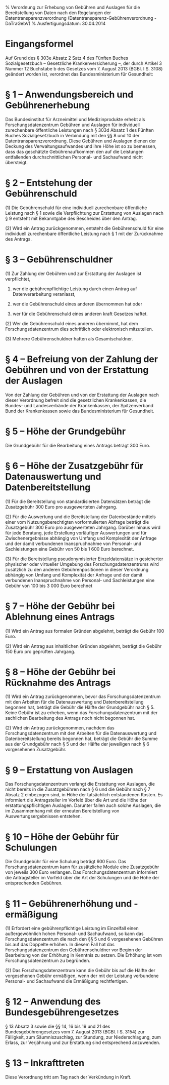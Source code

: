 % Verordnung zur Erhebung von Gebühren und Auslagen für die Bereitstellung von Daten nach den Regelungen der Datentransparenzverordnung  (Datentransparenz-Gebührenverordnung - DaTraGebV)
% Ausfertigungsdatum: 30.04.2014
 
# Eingangsformel

Auf Grund des § 303e Absatz 2 Satz 4 des Fünften Buches Sozialgesetzbuch – Gesetzliche Krankenversicherung –, der durch Artikel 3 Nummer 12 Buchstabe b des Gesetzes vom 7. August 2013 (BGBl. I S. 3108) geändert worden ist, verordnet das Bundesministerium für Gesundheit:

# § 1 – Anwendungsbereich und Gebührenerhebung

Das Bundesinstitut für Arzneimittel und Medizinprodukte erhebt als Forschungsdatenzentrum Gebühren und Auslagen für individuell zurechenbare öffentliche Leistungen nach § 303d Absatz 1 des Fünften Buches Sozialgesetzbuch in Verbindung mit den §§ 8 und 10 der Datentransparenzverordnung. Diese Gebühren und Auslagen dienen der Deckung des Verwaltungsaufwandes und ihre Höhe ist so zu bemessen, dass das geschätzte Gebührenaufkommen den auf die Leistungen entfallenden durchschnittlichen Personal- und Sachaufwand nicht übersteigt.

# § 2 – Entstehung der Gebührenschuld

(1) Die Gebührenschuld für eine individuell zurechenbare öffentliche Leistung nach § 1 sowie die Verpflichtung zur Erstattung von Auslagen nach § 9 entsteht mit Bekanntgabe des Bescheides über den Antrag.

(2) Wird ein Antrag zurückgenommen, entsteht die Gebührenschuld für eine individuell zurechenbare öffentliche Leistung nach § 1 mit der Zurücknahme des Antrags.

# § 3 – Gebührenschuldner

(1) Zur Zahlung der Gebühren und zur Erstattung der Auslagen ist verpflichtet,

1. wer die gebührenpflichtige Leistung durch einen Antrag auf Datenverarbeitung veranlasst,

2. wer die Gebührenschuld eines anderen übernommen hat oder

3. wer für die Gebührenschuld eines anderen kraft Gesetzes haftet.

(2) Wer die Gebührenschuld eines anderen übernimmt, hat dem Forschungsdatenzentrum dies schriftlich oder elektronisch mitzuteilen.

(3) Mehrere Gebührenschuldner haften als Gesamtschuldner.

# § 4 – Befreiung von der Zahlung der Gebühren und von der Erstattung der Auslagen

Von der Zahlung der Gebühren und von der Erstattung der Auslagen nach dieser Verordnung befreit sind die gesetzlichen Krankenkassen, die Bundes- und Landesverbände der Krankenkassen, der Spitzenverband Bund der Krankenkassen sowie das Bundesministerium für Gesundheit.

# § 5 – Höhe der Grundgebühr

Die Grundgebühr für die Bearbeitung eines Antrags beträgt 300 Euro.

# § 6 – Höhe der Zusatzgebühr für Datenauswertung und Datenbereitstellung

(1) Für die Bereitstellung von standardisierten Datensätzen beträgt die Zusatzgebühr 300 Euro pro ausgewerteten Jahrgang.

(2) Für die Auswertung und die Bereitstellung der Datenbestände mittels einer vom Nutzungsberechtigten vorformulierten Abfrage beträgt die Zusatzgebühr 300 Euro pro ausgewerteten Jahrgang. Darüber hinaus wird für jede Beratung, jede Erstellung vorläufiger Auswertungen und für Zwischenergebnisse abhängig von Umfang und Komplexität der Anfrage und der damit verbundenen Inanspruchnahme von Personal- und Sachleistungen eine Gebühr von 50 bis 1 600 Euro berechnet.

(3) Für die Bereitstellung pseudonymisierter Einzeldatensätze in gesicherter physischer oder virtueller Umgebung des Forschungsdatenzentrums wird zusätzlich zu den anderen Gebührenpositionen in dieser Verordnung abhängig von Umfang und Komplexität der Anfrage und der damit verbundenen Inanspruchnahme von Personal- und Sachleistungen eine Gebühr von 100 bis 3 000 Euro berechnet

# § 7 – Höhe der Gebühr bei Ablehnung eines Antrags

(1) Wird ein Antrag aus formalen Gründen abgelehnt, beträgt die Gebühr 100 Euro.

(2) Wird ein Antrag aus inhaltlichen Gründen abgelehnt, beträgt die Gebühr 150 Euro pro geprüften Jahrgang.

# § 8 – Höhe der Gebühr bei Rücknahme des Antrags

(1) Wird ein Antrag zurückgenommen, bevor das Forschungsdatenzentrum mit den Arbeiten für die Datenauswertung und Datenbereitstellung begonnen hat, beträgt die Gebühr die Hälfte der Grundgebühr nach § 5. Keine Gebühr ist zu erheben, wenn das Forschungsdatenzentrum mit der sachlichen Bearbeitung des Antrags noch nicht begonnen hat.

(2) Wird ein Antrag zurückgenommen, nachdem das Forschungsdatenzentrum mit den Arbeiten für die Datenauswertung und Datenbereitstellung bereits begonnen hat, beträgt die Gebühr die Summe aus der Grundgebühr nach § 5 und der Hälfte der jeweiligen nach § 6 vorgesehenen Zusatzgebühr.

# § 9 – Erstattung von Auslagen

Das Forschungsdatenzentrum verlangt die Erstattung von Auslagen, die nicht bereits in die Zusatzgebühren nach § 6 und die Gebühr nach § 7 Absatz 2 einbezogen sind, in Höhe der tatsächlich entstandenen Kosten. Es informiert die Antragsteller im Vorfeld über die Art und die Höhe der erstattungspflichtigen Auslagen. Darunter fallen auch solche Auslagen, die im Zusammenhang mit der erneuten Bereitstellung von Auswertungsergebnissen entstehen.

# § 10 – Höhe der Gebühr für Schulungen

Die Grundgebühr für eine Schulung beträgt 600 Euro. Das Forschungsdatenzentrum kann für zusätzliche Module eine Zusatzgebühr von jeweils 300 Euro verlangen. Das Forschungsdatenzentrum informiert die Antragsteller im Vorfeld über die Art der Schulungen und die Höhe der entsprechenden Gebühren.

# § 11 – Gebührenerhöhung und -ermäßigung

(1) Erfordert eine gebührenpflichtige Leistung im Einzelfall einen außergewöhnlich hohen Personal- und Sachaufwand, so kann das Forschungsdatenzentrum die nach den §§ 5 und 6 vorgesehenen Gebühren bis auf das Doppelte erhöhen. In diesem Fall hat das Forschungsdatenzentrum den Gebührenschuldner vor Beginn der Bearbeitung von der Erhöhung in Kenntnis zu setzen. Die Erhöhung ist vom Forschungsdatenzentrum zu begründen.

(2) Das Forschungsdatenzentrum kann die Gebühr bis auf die Hälfte der vorgesehenen Gebühr ermäßigen, wenn der mit der Leistung verbundene Personal- und Sachaufwand die Ermäßigung rechtfertigen.

# § 12 – Anwendung des Bundesgebührengesetzes

§ 13 Absatz 3 sowie die §§ 14, 16 bis 19 und 21 des Bundesgebührengesetzes vom 7. August 2013 (BGBl. I S. 3154) zur Fälligkeit, zum Säumniszuschlag, zur Stundung, zur Niederschlagung, zum Erlass, zur Verjährung und zur Erstattung sind entsprechend anzuwenden.

# § 13 – Inkrafttreten

Diese Verordnung tritt am Tag nach der Verkündung in Kraft.
